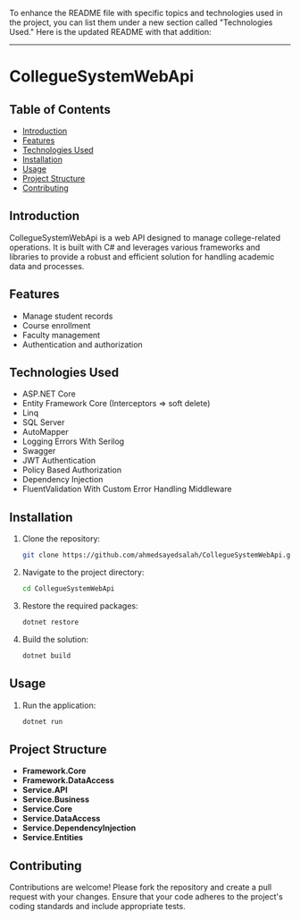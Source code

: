 To enhance the README file with specific topics and technologies used in the project, you can list them under a new section called "Technologies Used." Here is the updated README with that addition:

---

# CollegueSystemWebApi

## Table of Contents
- [Introduction](#introduction)
- [Features](#features)
- [Technologies Used](#technologies-used)
- [Installation](#installation)
- [Usage](#usage)
- [Project Structure](#project-structure)
- [Contributing](#contributing)

## Introduction
CollegueSystemWebApi is a web API designed to manage college-related operations. It is built with C# and leverages various frameworks and libraries to provide a robust and efficient solution for handling academic data and processes.

## Features
- Manage student records
- Course enrollment
- Faculty management
- Authentication and authorization

## Technologies Used
- ASP.NET Core
- Entity Framework Core (Interceptors => soft delete)
- Linq
- SQL Server
- AutoMapper
- Logging Errors With Serilog
- Swagger
- JWT Authentication
- Policy Based Authorization
- Dependency Injection
- FluentValidation With Custom Error Handling Middleware

## Installation
1. Clone the repository:
    ```sh
    git clone https://github.com/ahmedsayedsalah/CollegueSystemWebApi.git
    ```
2. Navigate to the project directory:
    ```sh
    cd CollegueSystemWebApi
    ```
3. Restore the required packages:
    ```sh
    dotnet restore
    ```
4. Build the solution:
    ```sh
    dotnet build
    ```

## Usage
1. Run the application:
    ```sh
    dotnet run
    ```

## Project Structure
- **Framework.Core**
- **Framework.DataAccess**
- **Service.API**
- **Service.Business**
- **Service.Core**
- **Service.DataAccess**
- **Service.DependencyInjection**
- **Service.Entities**

## Contributing
Contributions are welcome! Please fork the repository and create a pull request with your changes. Ensure that your code adheres to the project's coding standards and include appropriate tests.
